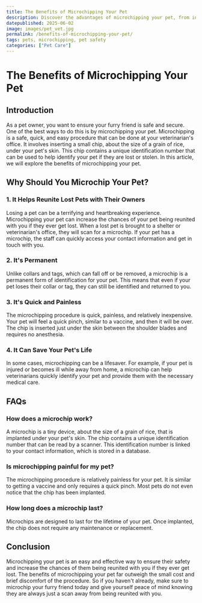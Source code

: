 ```yaml
---
title: The Benefits of Microchipping Your Pet
description: Discover the advantages of microchipping your pet, from increased chances of a happy reunion to the prevention of pet theft. Learn more in this informative article.
datepublished: 2025-06-02
image: images/pet_vet.jpg
permalink: /benefits-of-microchipping-your-pet/
tags: pets, microchipping, pet safety
categories: ["Pet Care"]
---
```


<h1>The Benefits of Microchipping Your Pet</h1>

<h2>Introduction</h2>
As a pet owner, you want to ensure your furry friend is safe and secure. One of the best ways to do this is by microchipping your pet. Microchipping is a safe, quick, and easy procedure that can be done at your veterinarian's office. It involves inserting a small chip, about the size of a grain of rice, under your pet's skin. This chip contains a unique identification number that can be used to help identify your pet if they are lost or stolen. In this article, we will explore the benefits of microchipping your pet.

<h2>Why Should You Microchip Your Pet?</h2>
<h3>1. It Helps Reunite Lost Pets with Their Owners</h3>
Losing a pet can be a terrifying and heartbreaking experience. Microchipping your pet can increase the chances of your pet being reunited with you if they ever get lost. When a lost pet is brought to a shelter or veterinarian's office, they will scan for a microchip. If your pet has a microchip, the staff can quickly access your contact information and get in touch with you.

<h3>2. It's Permanent</h3>
Unlike collars and tags, which can fall off or be removed, a microchip is a permanent form of identification for your pet. This means that even if your pet loses their collar or tag, they can still be identified and returned to you.

<h3>3. It's Quick and Painless</h3>
The microchipping procedure is quick, painless, and relatively inexpensive. Your pet will feel a quick pinch, similar to a vaccine, and then it will be over. The chip is inserted just under the skin between the shoulder blades and requires no anesthesia.

<h3>4. It Can Save Your Pet's Life</h3>
In some cases, microchipping can be a lifesaver. For example, if your pet is injured or becomes ill while away from home, a microchip can help veterinarians quickly identify your pet and provide them with the necessary medical care.

<h2>FAQs</h2>
<h3>How does a microchip work?</h3>
A microchip is a tiny device, about the size of a grain of rice, that is implanted under your pet's skin. The chip contains a unique identification number that can be read by a scanner. This identification number is linked to your contact information, which is stored in a database.

<h3>Is microchipping painful for my pet?</h3>
The microchipping procedure is relatively painless for your pet. It is similar to getting a vaccine and only requires a quick pinch. Most pets do not even notice that the chip has been implanted.

<h3>How long does a microchip last?</h3>
Microchips are designed to last for the lifetime of your pet. Once implanted, the chip does not require any maintenance or replacement.

<h2>Conclusion</h2>
Microchipping your pet is an easy and effective way to ensure their safety and increase the chances of them being reunited with you if they ever get lost. The benefits of microchipping your pet far outweigh the small cost and brief discomfort of the procedure. So if you haven't already, make sure to microchip your furry friend today and give yourself peace of mind knowing they are always just a scan away from being reunited with you.